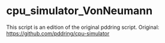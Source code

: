 # cpu_simulator_VonNeumann
 This script is an edition of the original pddring script. Original: https://github.com/pddring/cpu-simulator
